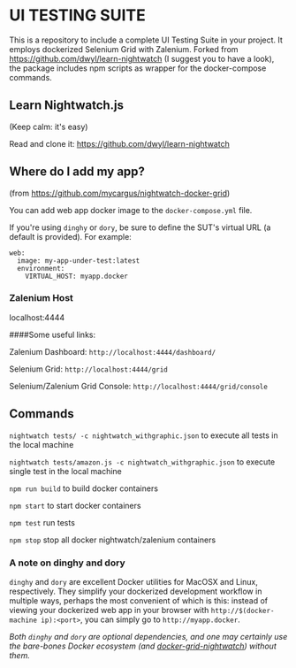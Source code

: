 
# UI TESTING SUITE
This is a repository to include a complete UI Testing Suite in your project. It employs dockerized Selenium Grid with Zalenium. Forked from https://github.com/dwyl/learn-nightwatch (I suggest you to have a look), the package includes npm scripts as wrapper for the docker-compose commands.

## Learn Nightwatch.js 
(Keep calm: it's easy)

Read and clone it: https://github.com/dwyl/learn-nightwatch

## Where do I add my app?
(from https://github.com/mycargus/nightwatch-docker-grid)

You can add web app docker image to the `docker-compose.yml` file.

If you're using `dinghy` or `dory`, be sure to define the SUT's virtual URL (a default is provided). For example:

```
web:
  image: my-app-under-test:latest
  environment:
    VIRTUAL_HOST: myapp.docker
```

### Zalenium Host
localhost:4444

####Some useful links:

Zalenium Dashboard: `http://localhost:4444/dashboard/`

Selenium Grid: `http://localhost:4444/grid`

Selenium/Zalenium Grid Console: `http://localhost:4444/grid/console`

## Commands

`nightwatch tests/ -c nightwatch_withgraphic.json`
to execute all tests in the local machine 

`nightwatch tests/amazon.js -c nightwatch_withgraphic.json`
to execute single test in the local machine 

`npm run build` to build docker containers

`npm start` to start docker containers

`npm test` run tests

`npm stop` stop all docker nightwatch/zalenium containers

### A note on dinghy and dory

`dinghy` and `dory` are excellent Docker utilities for MacOSX and Linux, respectively. They simplify your dockerized
development workflow in multiple ways, perhaps the most convenient of which is this: instead of viewing your dockerized 
web app in your browser with `http://$(docker-machine ip):<port>`, you can simply go to `http://myapp.docker`.

_Both `dinghy` and `dory` are optional dependencies, and one may certainly use the bare-bones Docker ecosystem 
(and [docker-grid-nightwatch](https://github.com/mycargus/docker-grid-nightwatch)) without them._

